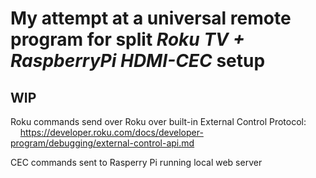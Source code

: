 #  My attempt at a universal remote program for split _Roku TV + RaspberryPi HDMI-CEC_ setup

## WIP

Roku commands send over Roku over built-in External Control Protocol:\
&nbsp;&nbsp;&nbsp;&nbsp;https://developer.roku.com/docs/developer-program/debugging/external-control-api.md

CEC commands sent to Rasperry Pi running local web server
